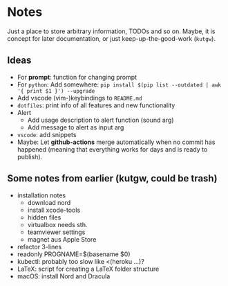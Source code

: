 # Notes

Just a place to store arbitrary information, TODOs and so on.
Maybe, it is concept for later documentation, or just keep-up-the-good-work (`kutgw`).


## Ideas

- For __prompt__: function for changing prompt
- For `python`: Add somewhere: `pip install $(pip list --outdated | awk '{ print $1 }') --upgrade`
- Add vscode (vim-)keybindings to `README.md`
- `dotfiles`: print info of all features and new functionality
- Alert
  - Add usage description to alert function (sound arg)
  - Add message to alert as input arg
- `vscode`: add snippets
- Maybe: Let __github-actions__ merge automatically when no commit has happened (meaning that everything works for days and is ready to publish).


## Some notes from earlier (kutgw, could be trash)

- installation notes
  - download nord
  - install xcode-tools
  - hidden files
  - virtualbox needs sth.
  - teamviewer settings
  - magnet aus Apple Store
- refactor 3-lines
- readonly PROGNAME=$(basename $0)
- kubectl: probably too slow like <(heroku ...)?
- LaTeX: script for creating a LaTeX folder structure
- macOS: install Nord and Dracula

